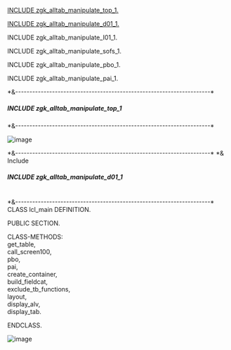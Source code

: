 
<a href="#top1">INCLUDE zgk_alltab_manipulate_top_1.</a>

<a href="#d011">INCLUDE zgk_alltab_manipulate_d01_1.</a>

INCLUDE zgk_alltab_manipulate_I01_1.

INCLUDE zgk_alltab_manipulate_sofs_1.

INCLUDE zgk_alltab_manipulate_pbo_1.

INCLUDE zgk_alltab_manipulate_pai_1.



<p>*&---------------------------------------------------------------------* </p>  <h5 id="top1">INCLUDE zgk_alltab_manipulate_top_1</h5>   *&---------------------------------------------------------------------*  


![image](https://github.com/GrzegorzKraszewski/GK_Sap_Abap_main_projects/assets/141272893/d56544dc-e52e-4a07-87ea-34a060361832)


<div>
*&---------------------------------------------------------------------* 
*& Include      <h5 id="d011">INCLUDE zgk_alltab_manipulate_d01_1</h5> <br>     
*&---------------------------------------------------------------------*  <br>
</div>

<div>
 CLASS lcl_main DEFINITION. <br>

  PUBLIC SECTION. <br>
 
  CLASS-METHODS: <br>
                get_table, <br>
                call_screen100, <br>
                pbo, <br>
                pai, <br>
                create_container, <br>
                build_fieldcat, <br>
                exclude_tb_functions, <br>
                layout, <br>
                display_alv, <br>
                display_tab. <br>



ENDCLASS. <br>
</div>

![image](https://github.com/GrzegorzKraszewski/GK_Sap_Abap_main_projects/assets/141272893/1138955d-5981-4684-a82f-060c10b50fa1)

